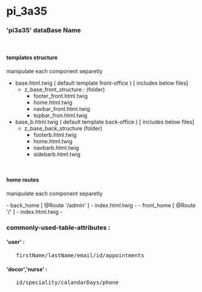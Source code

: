 # pi_3a35
### 'pi3a35' dataBase Name
<p> <br> </p>
<h4>templates structure</h4>
<p> manipulate each component separetly  </p>

- base.html.twig   ( default template front-office ) [ includes below files]
  - z_base_front_structure : (folder)
    - footer_front.html.twig
    - home.html.twig
    - navbar_front.html.twig
    - topbar_fron.html.twig
- base_b.html.twig ( default template back-office ) [ includes below files] 
  - z_base_back_structure (folder)
    - footerb.html.twig
    - home.html.twig
    - navbarb.html.twig
    - sidebarb.html.twig
<p> <br> </p>

<h4>  home routes </h4> 
<p> manipulate each component separetly  </p>
- back_home [ @Route '/admin' ]
  - index.html.twig
    - 
- front_home [ @Route '/' ]
  - index.html.twig
    - 
<h3> commonly-used-table-attributes  : </h3>
<h4> 'user' :  </h4>
  <pre>   firstName/lastName/email/id/appointments </pre>
<h4> 'docor','nurse' : </h4> 
   <pre>   id/speciality/calandarDays/phone  <pre>
